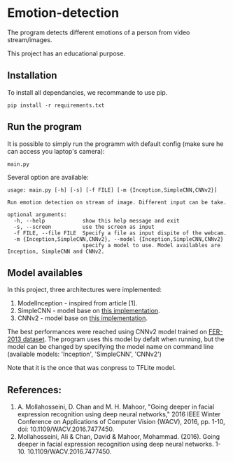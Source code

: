 # Emotion-detection

The program detects different emotions of a person from video stream/images.

This project has an educational purpose.

## Installation

To install all dependancies, we recommande to use pip.

```
pip install -r requirements.txt
```

## Run the program

It is possible to simply run the programm with default config (make sure he can access you laptop's camera):

```
main.py
```

Several option are available:

```
usage: main.py [-h] [-s] [-f FILE] [-m {Inception,SimpleCNN,CNNv2}]

Run emotion detection on stream of image. Different input can be take.

optional arguments:
  -h, --help            show this help message and exit
  -s, --screen          use the screen as input
  -f FILE, --file FILE  Specify a file as input dispite of the webcam.
  -m {Inception,SimpleCNN,CNNv2}, --model {Inception,SimpleCNN,CNNv2}
                        specify a model to use. Model availables are Inception, SimpleCNN and CNNv2.
```

## Model availables

In this project, three architectures were implemented:

1. ModelInception - inspired from article [1].
2. SimpleCNN - model base on [this implementation](https://github.com/MinG822/ferpredict3).
3. CNNv2 - model base on [this implementation](https://github.com/atulapra/Emotion-detection).

The best performances were reached using CNNv2 model trained on [FER-2013 dataset](https://www.kaggle.com/msambare/fer2013). The program uses this model by defalt when running, but the model can be changed by specifying the model name on command line (available models: 'Inception', 'SimpleCNN', 'CNNv2')

Note that it is the once that was conpress to TFLite model.

## References:

1. A. Mollahosseini, D. Chan and M. H. Mahoor, "Going deeper in facial expression recognition using deep neural networks," 2016 IEEE Winter Conference on Applications of Computer Vision (WACV), 2016, pp. 1-10, doi: 10.1109/WACV.2016.7477450.
2. Mollahosseini, Ali & Chan, David & Mahoor, Mohammad. (2016). Going deeper in facial expression recognition using deep neural networks. 1-10. 10.1109/WACV.2016.7477450. 
